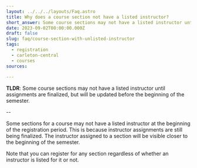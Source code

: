 ```yaml
---
layout: ../../../layouts/Faq.astro
title: Why does a course section not have a listed instructor?
short_answer: Some course sections may not have a listed instructor until assignments are finalized, but will be updated before the beginning of the semester.
date: 2023-09-02T00:00:00.000Z
draft: false
slug: faq/course-section-with-unlisted-instructor
tags:
  - registration
  - carleton-central
  - courses
sources:
  
---
```


**TLDR**: Some course sections may not have a listed instructor until assignments are finalized, but will be updated before the beginning of the semester.

--

Some sections for a course may not have a listed instructor at the beginning of the registration period. This is because instructor assignments are still being finalized. 
The instructor assigned to a section will be visible closer to the beginning of the semester. 

Note that you can register for any section regardless of whether an instructor is listed for it or not. 
